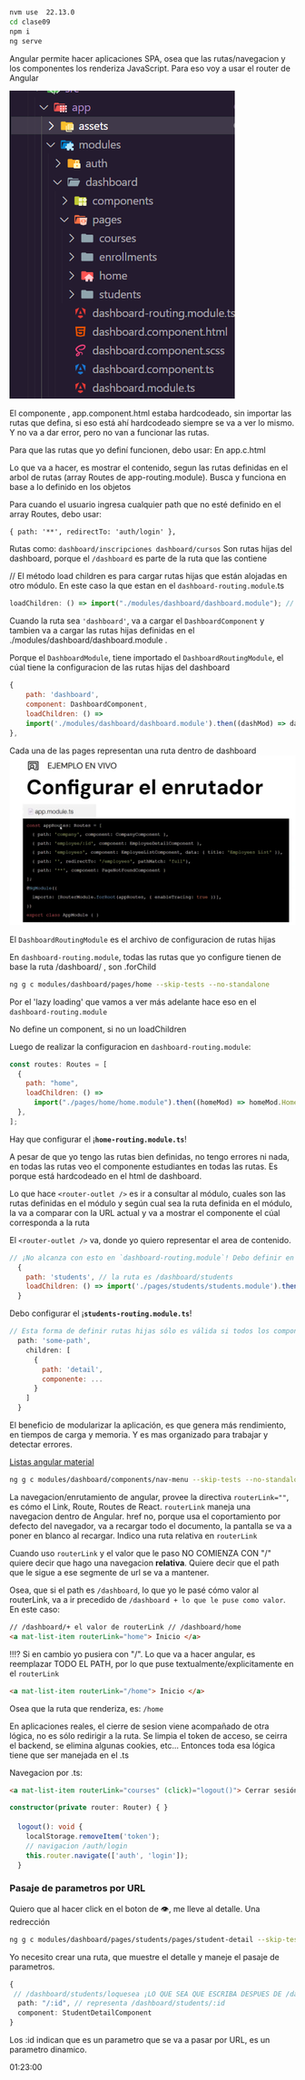 ```bash
nvm use  22.13.0
cd clase09
npm i
ng serve
```

Angular permite hacer aplicaciones SPA, osea que las rutas/navegacion y los componentes los renderiza JavaScript. Para eso voy a usar el router de Angular

![alt text](./clase09/src/app/assets/imagee.png)

El componente <app-dashboard /> , app.component.html estaba hardcodeado, sin importar las rutas que defina, si eso está ahí hardcodeado siempre se va a ver lo mismo. Y no va a dar error, pero no van a funcionar las rutas.

Para que las rutas que yo definí funcionen, debo usar:
<router-outlet/>
En app.c.html

Lo que va a hacer, es mostrar el contenido, segun las rutas definidas en el arbol de rutas (array Routes de app-routing.module). Busca y funciona en base a lo definido en los objetos

Para cuando el usuario ingresa cualquier path que no esté definido en el array Routes, debo usar:

```html
{ path: '**', redirectTo: 'auth/login' },
```

Rutas como:
`dashboard/inscripciones
dashboard/cursos`
Son rutas hijas del dashboard, porque el `/dashboard` es parte de la ruta que las contiene

// El método load children es para cargar rutas hijas que están alojadas en otro módulo. En este caso la que estan en el `dashboard-routing.module`.ts

```js
loadChildren: () => import("./modules/dashboard/dashboard.module"); // devuelve una promesa
```

Cuando la ruta sea `'dashboard'`, va a cargar el `DashboardComponent` y tambien va a cargar las rutas hijas definidas en el ./modules/dashboard/dashboard.module .

Porque el `DashboardModule`, tiene importado el `DashboardRoutingModule`, el cúal tiene la configuracion de las rutas hijas del dashboard

```js
{
    path: 'dashboard',
    component: DashboardComponent,
    loadChildren: () =>
    import('./modules/dashboard/dashboard.module').then((dashMod) => dashMod.DashboardModule),
},
```

Cada una de las pages representan una ruta dentro de dashboard
![alt text](clase09/src/app/assets/image.png)

El `DashboardRoutingModule` es el archivo de configuracion de rutas hijas

En `dashboard-routing.module`, todas las rutas que yo configure tienen de base la ruta /dashboard/ , son .forChild

```bash
ng g c modules/dashboard/pages/home --skip-tests --no-standalone
```

Por el 'lazy loading' que vamos a ver más adelante hace eso en el `dashboard-routing.module`

No define un component, si no un loadChildren

Luego de realizar la configuracion en `dashboard-routing.module`:

```js
const routes: Routes = [
  {
    path: "home",
    loadChildren: () =>
      import("./pages/home/home.module").then((homeMod) => homeMod.HomeModule),
  },
];
```

Hay que configurar el ¡**`home-routing.module.ts`**!

A pesar de que yo tengo las rutas bien definidas, no tengo errores ni nada, en todas las rutas veo el componente estudiantes en todas las rutas.
Es porque está hardcodeado en el html de dashboard.

Lo que hace `<router-outlet />` es ir a consultar al módulo, cuales son las rutas definidas en el módulo y según cual sea la ruta definida en el módulo, la va a comparar con la URL actual y va a mostrar el componente el cúal corresponda a la ruta

El `<router-outlet />` va, donde yo quiero representar el area de contenido.

```js
// ¡No alcanza con esto en `dashboard-routing.module`! Debo definir en students-routing.module.ts la ruta hija
  {
    path: 'students', // la ruta es /dashboard/students
    loadChildren: () => import('./pages/students/students.module').then((studMod) => studMod.StudentsModule),
  }
```

Debo configurar el ¡**`students-routing.module.ts`**!

```js {
// Esta forma de definir rutas hijas sólo es válida si todos los componentes de la aplicación pertenecen a un mismo módulo. Si mi aplicación no está modularizada.
  path: 'some-path',
    children: [
      {
        path: 'detail',
        componente: ...
      }
    ]
  }
```

El beneficio de modularizar la aplicación, es que genera más rendimiento, en tiempos de carga y memoria.
Y es mas organizado para trabajar y detectar errores.

[Listas angular material](https://material.angular.io/components/list/overview)

```bash
ng g c modules/dashboard/components/nav-menu --skip-tests --no-standalone
```

La navegacion/enrutamiento de angular, provee la directiva `routerLink=""`, es cómo el Link, Route, Routes de React. `routerLink` maneja una navegacion dentro de Angular. href no, porque usa el coportamiento por defecto del navegador, va a recargar todo el documento, la pantalla se va a poner en blanco al recargar. Indico una ruta relativa en `routerLink`

Cuando uso `routerLink` y el valor que le paso NO COMIENZA CON "/" quiere decir que hago una navegacion **relativa**. Quiere decir que el path que le sigue a ese segmente de url se va a mantener.

Osea, que si el path es `/dashboard`, lo que yo le pasé cómo valor al routerLink, va a ir precedido de `/dashboard + lo que le puse como valor`. En este caso:

```html
// /dashboard/+ el valor de routerLink // /dashboard/home
<a mat-list-item routerLink="home"> Inicio </a>
```

‼⁉
Si en cambio yo pusiera con "/". Lo que va a hacer angular, es reemplazar TODO EL PATH, por lo que puse textualmente/explicitamente en el `routerLink`

```html
<a mat-list-item routerLink="/home"> Inicio </a>
```

Osea que la ruta que renderiza, es: `/home`

En aplicaciones reales, el cierre de sesion viene acompañado de otra lógica, no es sólo redirigir a la ruta.
Se limpia el token de acceso, se ceirra el backend, se elimina algunas cookies, etc...
Entonces toda esa lógica tiene que ser manejada en el .ts

Navegacion por .ts:

```html
<a mat-list-item routerLink="courses" (click)="logout()"> Cerrar sesión </a>
```

```ts
constructor(private router: Router) { }

  logout(): void {
    localStorage.removeItem('token');
    // navigacion /auth/login
    this.router.navigate(['auth', 'login']);
  }
```

### Pasaje de parametros por URL

Quiero que al hacer click en el boton de 👁️, me lleve al detalle. Una redrección

```bash
ng g c modules/dashboard/pages/students/pages/student-detail --skip-tests --no-standalone
```

Yo necesito crear una ruta, que muestre el detalle y maneje el pasaje de parametros.

```ts
{
 // /dashboard/students/loquesea ¡LO QUE SEA QUE ESCRIBA DESPUES DE /dashboard/students/ va a ser considerado el id!
  path: "/:id", // representa /dashboard/students/:id
  component: StudentDetailComponent
}
```

Los :id indican que es un parametro que se va a pasar por URL, es un parametro dinamico.

01:23:00
